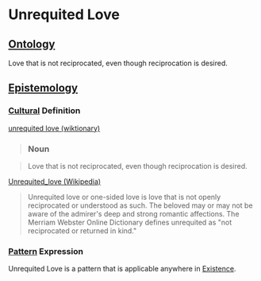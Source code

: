 # Unrequited Love

## [Ontology](./ontology.md)

Love that is not reciprocated, even though reciprocation is desired.

## [Epistemology](./epistemology.md)

### [Cultural](./culture.md) Definition

<a href="http://en.wiktionary.org/wiki/unrequited_love" target="_blank">unrequited love (wiktionary)</a>

> ### Noun

> Love that is not reciprocated, even though reciprocation is desired.

<a href="http://en.wikipedia.org/wiki/Unrequited_love" target="_blank">Unrequited_love (Wikipedia)</a>

> Unrequited love or one-sided love is love that is not openly reciprocated or understood as such. The beloved may or may not be aware of the admirer's deep and strong romantic affections. The Merriam Webster Online Dictionary defines unrequited as "not reciprocated or returned in kind."

### [Pattern](./pattern.md) Expression

Unrequited Love is a pattern that is applicable anywhere in [Existence](./existence.md).
